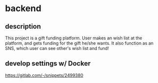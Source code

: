 # backend

## description
This project is a gift funding platform. User makes an wish list at the platform, and gets funding for the gift he/she wants. It also function as an SNS, which user can see other's wish list and fund! 

## develop settings w/ Docker
https://gitlab.com/-/snippets/2499380